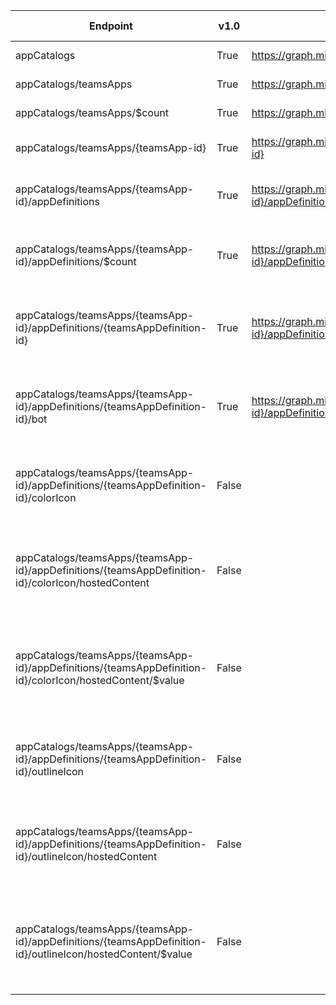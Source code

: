 | Endpoint | v1.0 | V1.0-Url | v1.0-Methods | beta | Beta-Url | Beta-Methods | Path | Root | Children | Segment |
| ----------| ----------| ----------| ----------| ----------| ----------| ----------| ----------| ----------| ----------| ----------|
| appCatalogs| True| https://graph.microsoft.com/v1.0/appCatalogs| Get Patch| True| https://graph.microsoft.com/beta/appCatalogs| Get Patch| appCatalogs| appCatalogs| 1| appCatalogs|
| appCatalogs/teamsApps| True| https://graph.microsoft.com/v1.0/appCatalogs/teamsApps| Get Post| True| https://graph.microsoft.com/beta/appCatalogs/teamsApps| Get Post| appCatalogs teamsApps| appCatalogs| 2| teamsApps|
| appCatalogs/teamsApps/$count| True| https://graph.microsoft.com/v1.0/appCatalogs/teamsApps/$count| Get| True| https://graph.microsoft.com/beta/appCatalogs/teamsApps/$count| Get| appCatalogs teamsApps $count| appCatalogs| 0| $count|
| appCatalogs/teamsApps/{teamsApp-id}| True| https://graph.microsoft.com/v1.0/appCatalogs/teamsApps/{teamsApp-id}| Get Patch Delete| True| https://graph.microsoft.com/beta/appCatalogs/teamsApps/{teamsApp-id}| Get Patch Delete| appCatalogs teamsApps {teamsApp-id}| appCatalogs| 1| {teamsApp-id}|
| appCatalogs/teamsApps/{teamsApp-id}/appDefinitions| True| https://graph.microsoft.com/v1.0/appCatalogs/teamsApps/{teamsApp-id}/appDefinitions| Get Post| True| https://graph.microsoft.com/beta/appCatalogs/teamsApps/{teamsApp-id}/appDefinitions| Get Post| appCatalogs teamsApps {teamsApp-id} appDefinitions| appCatalogs| 2| appDefinitions|
| appCatalogs/teamsApps/{teamsApp-id}/appDefinitions/$count| True| https://graph.microsoft.com/v1.0/appCatalogs/teamsApps/{teamsApp-id}/appDefinitions/$count| Get| True| https://graph.microsoft.com/beta/appCatalogs/teamsApps/{teamsApp-id}/appDefinitions/$count| Get| appCatalogs teamsApps {teamsApp-id} appDefinitions $count| appCatalogs| 0| $count|
| appCatalogs/teamsApps/{teamsApp-id}/appDefinitions/{teamsAppDefinition-id}| True| https://graph.microsoft.com/v1.0/appCatalogs/teamsApps/{teamsApp-id}/appDefinitions/{teamsAppDefinition-id}| Get Patch Delete| True| https://graph.microsoft.com/beta/appCatalogs/teamsApps/{teamsApp-id}/appDefinitions/{teamsAppDefinition-id}| Get Patch Delete| appCatalogs teamsApps {teamsApp-id} appDefinitions {teamsAppDefinition-id}| appCatalogs| 3| {teamsAppDefinition-id}|
| appCatalogs/teamsApps/{teamsApp-id}/appDefinitions/{teamsAppDefinition-id}/bot| True| https://graph.microsoft.com/v1.0/appCatalogs/teamsApps/{teamsApp-id}/appDefinitions/{teamsAppDefinition-id}/bot| Get Patch Delete| True| https://graph.microsoft.com/beta/appCatalogs/teamsApps/{teamsApp-id}/appDefinitions/{teamsAppDefinition-id}/bot| Get Patch Delete| appCatalogs teamsApps {teamsApp-id} appDefinitions {teamsAppDefinition-id} bot| appCatalogs| 0| bot|
| appCatalogs/teamsApps/{teamsApp-id}/appDefinitions/{teamsAppDefinition-id}/colorIcon| False| | | True| https://graph.microsoft.com/beta/appCatalogs/teamsApps/{teamsApp-id}/appDefinitions/{teamsAppDefinition-id}/colorIcon| Get Patch Delete| appCatalogs teamsApps {teamsApp-id} appDefinitions {teamsAppDefinition-id} colorIcon| appCatalogs| 1| colorIcon|
| appCatalogs/teamsApps/{teamsApp-id}/appDefinitions/{teamsAppDefinition-id}/colorIcon/hostedContent| False| | | True| https://graph.microsoft.com/beta/appCatalogs/teamsApps/{teamsApp-id}/appDefinitions/{teamsAppDefinition-id}/colorIcon/hostedContent| Get Patch Delete| appCatalogs teamsApps {teamsApp-id} appDefinitions {teamsAppDefinition-id} colorIcon hostedContent| appCatalogs| 1| hostedContent|
| appCatalogs/teamsApps/{teamsApp-id}/appDefinitions/{teamsAppDefinition-id}/colorIcon/hostedContent/$value| False| | | True| https://graph.microsoft.com/beta/appCatalogs/teamsApps/{teamsApp-id}/appDefinitions/{teamsAppDefinition-id}/colorIcon/hostedContent/$value| Get Put| appCatalogs teamsApps {teamsApp-id} appDefinitions {teamsAppDefinition-id} colorIcon hostedContent $value| appCatalogs| 0| $value|
| appCatalogs/teamsApps/{teamsApp-id}/appDefinitions/{teamsAppDefinition-id}/outlineIcon| False| | | True| https://graph.microsoft.com/beta/appCatalogs/teamsApps/{teamsApp-id}/appDefinitions/{teamsAppDefinition-id}/outlineIcon| Get Patch Delete| appCatalogs teamsApps {teamsApp-id} appDefinitions {teamsAppDefinition-id} outlineIcon| appCatalogs| 1| outlineIcon|
| appCatalogs/teamsApps/{teamsApp-id}/appDefinitions/{teamsAppDefinition-id}/outlineIcon/hostedContent| False| | | True| https://graph.microsoft.com/beta/appCatalogs/teamsApps/{teamsApp-id}/appDefinitions/{teamsAppDefinition-id}/outlineIcon/hostedContent| Get Patch Delete| appCatalogs teamsApps {teamsApp-id} appDefinitions {teamsAppDefinition-id} outlineIcon hostedContent| appCatalogs| 1| hostedContent|
| appCatalogs/teamsApps/{teamsApp-id}/appDefinitions/{teamsAppDefinition-id}/outlineIcon/hostedContent/$value| False| | | True| https://graph.microsoft.com/beta/appCatalogs/teamsApps/{teamsApp-id}/appDefinitions/{teamsAppDefinition-id}/outlineIcon/hostedContent/$value| Get Put| appCatalogs teamsApps {teamsApp-id} appDefinitions {teamsAppDefinition-id} outlineIcon hostedContent $value| appCatalogs| 0| $value|

